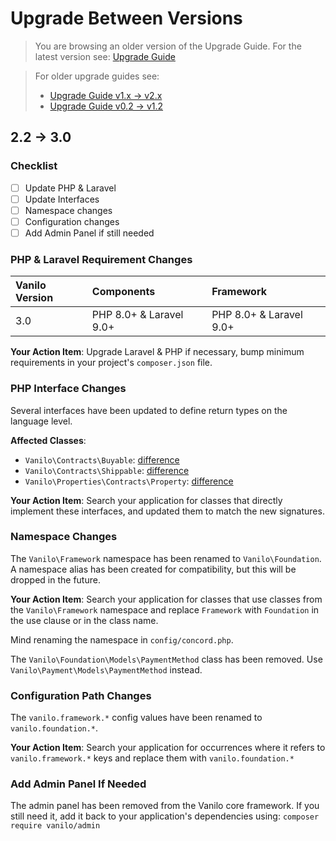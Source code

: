 # Upgrade Between Versions

> You are browsing an older version of the Upgrade Guide. For the latest version see: [Upgrade Guide](upgrade.md)

> For older upgrade guides see:
> - [Upgrade Guide v1.x -> v2.x](upgrade-v2.md)
> - [Upgrade Guide v0.2 -> v1.2](upgrade-v1.md)

## 2.2 -> 3.0

### Checklist

- [ ] Update PHP & Laravel
- [ ] Update Interfaces
- [ ] Namespace changes
- [ ] Configuration changes
- [ ] Add Admin Panel if still needed

###  PHP & Laravel Requirement Changes

| Vanilo Version | Components              | Framework               |
|:---------------|:------------------------|:------------------------|
| 3.0            | PHP 8.0+ & Laravel 9.0+ | PHP 8.0+ & Laravel 9.0+ |

**Your Action Item**: Upgrade Laravel & PHP if necessary, bump minimum requirements in your
project's `composer.json` file.

### PHP Interface Changes

Several interfaces have been updated to define return types on the language level.

**Affected Classes**:

- `Vanilo\Contracts\Buyable`: [difference](https://github.com/vanilophp/contracts/compare/2.2.0..3.0.0#diff-15363a836d8e421476c2b96ea27ab54febb6514ea4bb55a30ae6d9b1bf67dc1b)
- `Vanilo\Contracts\Shippable`: [difference](https://github.com/vanilophp/contracts/compare/2.2.0..3.0.0#diff-d8c30c79796da48bd30347ee36801809b50640bc4c0f2cf3574bdc016ae2da1c)
- `Vanilo\Properties\Contracts\Property`: [difference](https://github.com/vanilophp/properties/compare/2.2.0..3.0.0#diff-b98cc22a0a24216c1a1e9310ea3714cdaf9f1a0a163f5cc732fa52e28df5aa7a)

**Your Action Item**: Search your application for classes that directly implement these interfaces, and
updated them to match the new signatures.

### Namespace Changes

The `Vanilo\Framework` namespace has been renamed to `Vanilo\Foundation`.
A namespace alias has been created for compatibility, but this will be dropped in the future.

**Your Action Item**: Search your application for classes that use classes from the `Vanilo\Framework`
namespace and replace `Framework` with `Foundation` in the use clause or in the class name.

Mind renaming the namespace in `config/concord.php`.

The `Vanilo\Foundation\Models\PaymentMethod` class has been removed. Use `Vanilo\Payment\Models\PaymentMethod` instead.

### Configuration Path Changes

The `vanilo.framework.*` config values have been renamed to `vanilo.foundation.*`.

**Your Action Item**: Search your application for occurrences where it refers to
`vanilo.framework.*` keys and replace them with `vanilo.foundation.*`

### Add Admin Panel If Needed

The admin panel has been removed from the Vanilo core framework. If you still need it,
add it back to your application's dependencies using: `composer require vanilo/admin`
